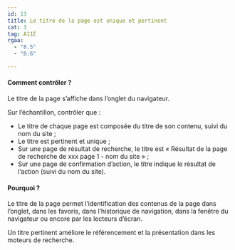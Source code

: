 ```yaml
---
id: 13
title: Le titre de la page est unique et pertinent 
cat: 3
tag: A11É
rgaa:
  - "8.5"
  - "8.6"

---
```


#### Comment contrôler ?

Le titre de la page s’affiche dans l’onglet du navigateur.

Sur l’échantillon, contrôler que :
* Le titre de chaque page est composée du titre de son contenu, suivi du nom du site ;
* Le titre est pertinent et unique ;
* Sur une page de résultat de recherche, le titre est « Résultat de la page de recherche de xxx page 1 - nom du site » ;
* Sur une page de confirmation d’action, le titre indique le résultat de l’action (suivi du nom du site).

#### Pourquoi ?

Le titre de la page permet l’identification des contenus de la page dans l’onglet, dans les favoris,  dans l’historique de navigation, dans la fenêtre du navigateur ou encore par les lecteurs d’écran. 

Un titre pertinent améliore le référencement et la présentation dans les moteurs de recherche.